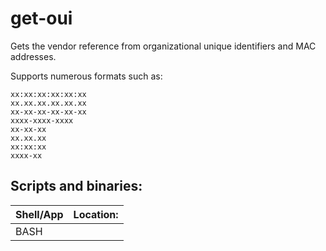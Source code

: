 # get-oui
Gets the vendor reference from organizational unique identifiers and MAC addresses.

Supports numerous formats such as:

`xx:xx:xx:xx:xx:xx`<br>
`xx.xx.xx.xx.xx.xx`<br>
`xx-xx-xx-xx-xx-xx`<br>
`xxxx-xxxx-xxxx`<br>
`xx-xx-xx`<br>
`xx.xx.xx`<br>
`xx:xx:xx`<br>
`xxxx-xx`<br>

## Scripts and binaries:

| **Shell/App** | **Location:** |
| -- | -- |
| BASH | 